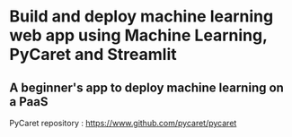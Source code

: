 # Build and deploy machine learning web app using Machine Learning, PyCaret and Streamlit
## A beginner's app to deploy machine learning on a PaaS

PyCaret repository : https://www.github.com/pycaret/pycaret
